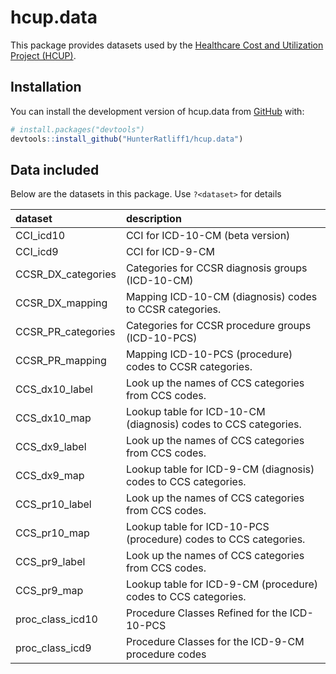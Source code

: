 
<!-- README.md is generated from README.Rmd. Please edit that file -->

# hcup.data

<!-- badges: start -->

<!-- badges: end -->

This package provides datasets used by the [Healthcare Cost and
Utilization Project
(HCUP)](https://www.hcup-us.ahrq.gov/tools_software.jsp).

## Installation

You can install the development version of hcup.data from
[GitHub](https://github.com/) with:

``` r
# install.packages("devtools")
devtools::install_github("HunterRatliff1/hcup.data")
```

## Data included

Below are the datasets in this package. Use `?<dataset>` for
details

| dataset              | description                                                      |
| :------------------- | :--------------------------------------------------------------- |
| CCI\_icd10           | CCI for ICD-10-CM (beta version)                                 |
| CCI\_icd9            | CCI for ICD-9-CM                                                 |
| CCSR\_DX\_categories | Categories for CCSR diagnosis groups (ICD-10-CM)                 |
| CCSR\_DX\_mapping    | Mapping ICD-10-CM (diagnosis) codes to CCSR categories.          |
| CCSR\_PR\_categories | Categories for CCSR procedure groups (ICD-10-PCS)                |
| CCSR\_PR\_mapping    | Mapping ICD-10-PCS (procedure) codes to CCSR categories.         |
| CCS\_dx10\_label     | Look up the names of CCS categories from CCS codes.              |
| CCS\_dx10\_map       | Lookup table for ICD-10-CM (diagnosis) codes to CCS categories.  |
| CCS\_dx9\_label      | Look up the names of CCS categories from CCS codes.              |
| CCS\_dx9\_map        | Lookup table for ICD-9-CM (diagnosis) codes to CCS categories.   |
| CCS\_pr10\_label     | Look up the names of CCS categories from CCS codes.              |
| CCS\_pr10\_map       | Lookup table for ICD-10-PCS (procedure) codes to CCS categories. |
| CCS\_pr9\_label      | Look up the names of CCS categories from CCS codes.              |
| CCS\_pr9\_map        | Lookup table for ICD-9-CM (procedure) codes to CCS categories.   |
| proc\_class\_icd10   | Procedure Classes Refined for the ICD-10-PCS                     |
| proc\_class\_icd9    | Procedure Classes for the ICD-9-CM procedure codes               |
